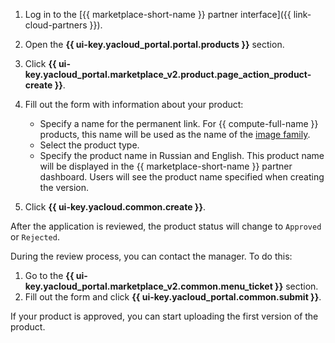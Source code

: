 1. Log in to the [{{ marketplace-short-name }} partner interface]({{ link-cloud-partners }}).
1. Open the **{{ ui-key.yacloud_portal.portal.products }}** section.
1. Click **{{ ui-key.yacloud_portal.marketplace_v2.product.page_action_product-create }}**.
1. Fill out the form with information about your product:

   * Specify a name for the permanent link. For {{ compute-full-name }} products, this name will be used as the name of the [image family](../../compute/concepts/image#family).
   * Select the product type.
   * Specify the product name in Russian and English. This product name will be displayed in the {{ marketplace-short-name }} partner dashboard. Users will see the product name specified when creating the version.

1. Click **{{ ui-key.yacloud.common.create }}**.

After the application is reviewed, the product status will change to `Approved` or `Rejected`.

During the review process, you can contact the manager. To do this:

1. Go to the **{{ ui-key.yacloud_portal.marketplace_v2.common.menu_ticket }}** section.
1. Fill out the form and click **{{ ui-key.yacloud_portal.common.submit }}**.

If your product is approved, you can start uploading the first version of the product.